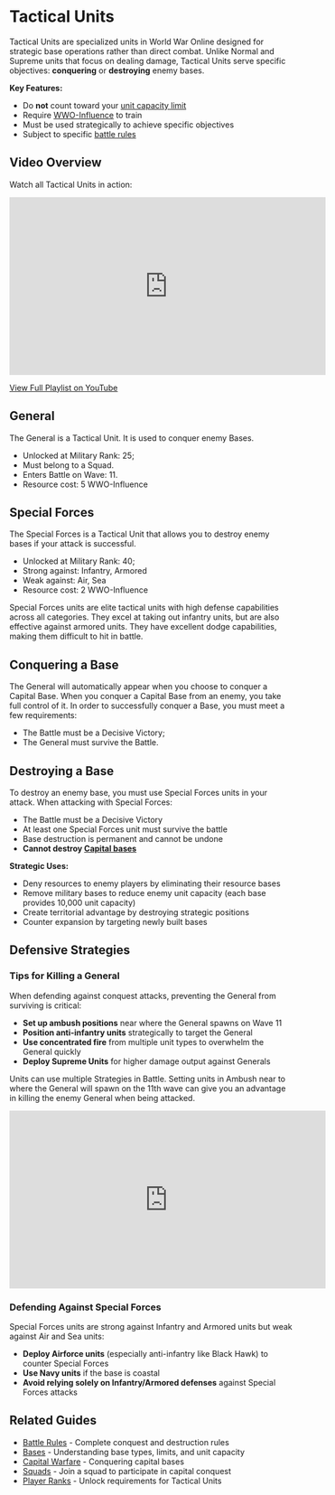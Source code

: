 # Tactical Units

Tactical Units are specialized units in World War Online designed for strategic base operations rather than direct combat. Unlike Normal and Supreme units that focus on dealing damage, Tactical Units serve specific objectives: **conquering** or **destroying** enemy bases.

**Key Features:**
- Do **not** count toward your [unit capacity limit](unit-train.md#unit-capacity-system)
- Require [WWO-Influence](resources.md) to train
- Must be used strategically to achieve specific objectives
- Subject to specific [battle rules](battle-rules.md)

## Video Overview

Watch all Tactical Units in action:

<iframe width="560" height="315" src="https://www.youtube.com/embed/KEDrPPKfwnk?list=PLRQ5jyWDvu9M-_VXCjuQer9SERVtavr-R" frameborder="0" allow="accelerometer; autoplay; clipboard-write; encrypted-media; gyroscope; picture-in-picture" allowfullscreen></iframe>

<a href="https://www.youtube.com/playlist?list=PLRQ5jyWDvu9M-_VXCjuQer9SERVtavr-R" target="_blank" class="md-button md-button--primary">View Full Playlist on YouTube</a>

## General

The General is a Tactical Unit. It is used to conquer enemy Bases.

-   Unlocked at Military Rank: 25;
-   Must belong to a Squad.
-   Enters Battle on Wave: 11.
-   Resource cost: 5 WWO-Influence

## Special Forces

The Special Forces is a Tactical Unit that allows you to destroy enemy bases if your attack is successful.

-   Unlocked at Military Rank: 40;
-   Strong against: Infantry, Armored
-   Weak against: Air, Sea
-   Resource cost: 2 WWO-Influence

Special Forces units are elite tactical units with high defense capabilities across all categories. They excel at taking out infantry units, but are also effective against armored units. They have excellent dodge capabilities, making them difficult to hit in battle.

## Conquering a Base

The General will automatically appear when you choose to conquer a Capital Base. When you conquer a
Capital Base from an enemy, you take full control of it. In order to successfully conquer a Base,
you must meet a few requirements:

-   The Battle must be a Decisive Victory;
-   The General must survive the Battle.

## Destroying a Base

To destroy an enemy base, you must use Special Forces units in your attack. When attacking with Special Forces:

-   The Battle must be a Decisive Victory
-   At least one Special Forces unit must survive the battle
-   Base destruction is permanent and cannot be undone
-   **Cannot destroy [Capital bases](capital-warfare.md)**

**Strategic Uses:**
- Deny resources to enemy players by eliminating their resource bases
- Remove military bases to reduce enemy unit capacity (each base provides 10,000 unit capacity)
- Create territorial advantage by destroying strategic positions
- Counter expansion by targeting newly built bases

## Defensive Strategies

### Tips for Killing a General

When defending against conquest attacks, preventing the General from surviving is critical:

- **Set up ambush positions** near where the General spawns on Wave 11
- **Position anti-infantry units** strategically to target the General
- **Use concentrated fire** from multiple unit types to overwhelm the General quickly
- **Deploy Supreme Units** for higher damage output against Generals

Units can use multiple Strategies in Battle. Setting units in Ambush near to where the General will
spawn on the 11th wave can give you an advantage in killing the enemy General when being attacked.

<iframe width="560" height="315" src="https://www.youtube.com/embed/72wfKeyGGh4" frameborder="0" allow="accelerometer; autoplay; clipboard-write; encrypted-media; gyroscope; picture-in-picture" allowfullscreen></iframe>

### Defending Against Special Forces

Special Forces units are strong against Infantry and Armored units but weak against Air and Sea units:

- **Deploy Airforce units** (especially anti-infantry like Black Hawk) to counter Special Forces
- **Use Navy units** if the base is coastal
- **Avoid relying solely on Infantry/Armored defenses** against Special Forces attacks

## Related Guides

- [Battle Rules](battle-rules.md) - Complete conquest and destruction rules
- [Bases](bases.md) - Understanding base types, limits, and unit capacity
- [Capital Warfare](capital-warfare.md) - Conquering capital bases
- [Squads](squads.md) - Join a squad to participate in capital conquest
- [Player Ranks](player-rank.md) - Unlock requirements for Tactical Units
